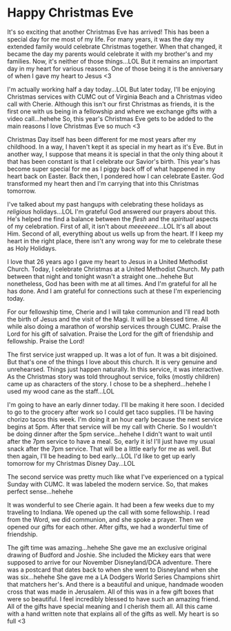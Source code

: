 # Happy Christmas Eve

It's so exciting that another Christmas Eve has arrived! This has been a special day for me most of my life. For many years, it was the day my extended family would celebrate Christmas together. When that changed, it became the day my parents would celebrate it with my brother's and my families. Now, it's neither of those things...LOL But it remains an important day in my heart for various reasons. One of those being it is the anniversary of when I gave my heart to Jesus <3

I'm actually working half a day today...LOL But later today, I'll be enjoying Christmas services with CUMC out of Virginia Beach and a Christmas video call with Cherie. Although this isn't our first Christmas as friends, it is the first one with us being in a fellowship and where we exchange gifts with a video call...hehehe So, this year's Christmas Eve gets to be added to the main reasons I love Christmas Eve so much <3

Christmas Day itself has been different for me most years after my childhood. In a way, I haven't kept it as special in my heart as it's Eve. But in another way, I suppose that means it is special in that the only thing about it that has been constant is that I celebrate our Savior's birth. This year's has become super special for me as I piggy back off of what happened in my heart back on Easter. Back then, I pondered how I can celebrate Easter. God transformed my heart then and I'm carrying that into this Christmas tomorrow.

I've talked about my past hangups with celebrating these holidays as *religious* holidays...LOL I'm grateful God answered our prayers about this. He's helped me find a balance between the *flesh* and the *spiritual* aspects of my celebration. First of all, it isn't about *meeeeeee*...LOL It's all about Him. Second of all, everything about us wells up from the heart. If I keep my heart in the right place, there isn't any wrong way for me to celebrate these as Holy Holidays.

I love that 26 years ago I gave my heart to Jesus in a United Methodist Church. Today, I celebrate Christmas at a United Methodist Church. My path between that night and tonight wasn't a straight one...hehehe But nonetheless, God has been with me at all times. And I'm grateful for all he has done. And I am grateful for connections such at these I'm experiencing today.

For our fellowship time, Cherie and I will take communion and I'll read both the birth of Jesus and the visit of the Magi. It will be a blessed time. All while also doing a marathon of worship services through CUMC. Praise the Lord for his gift of salvation. Praise the Lord for the gift of friendship and fellowship. Praise the Lord!

The first service just wrapped up. It was a lot of fun. It was a bit disjoined. But that's one of the things I love about this church. It is very genuine and unrehearsed. Things just happen naturally. In this service, it was interactive. As the Christmas story was told throughout service, folks (mostly children) came up as characters of the story. I chose to be a shepherd...hehehe I used my wood cane as the staff...LOL

I'm going to have an early dinner today. I'll be making it here soon. I decided to go to the grocery after work so I could get taco supplies. I'll be having chorizo tacos this week. I'm doing it an hour early because the next service begins at 5pm. After that service will be my call with Cherie. So I wouldn't be doing dinner after the 5pm service...hehehe I didn't want to wait until after the 7pm service to have a meal. So, early it is! I'll just have my usual snack after the 7pm service. That will be a little early for me as well. But then again, I'll be heading to bed early...LOL I'd like to get up early tomorrow for my Christmas Disney Day...LOL

The second service was pretty much like what I've experienced on a typical Sunday with CUMC. It was labeled the modern service. So, that makes perfect sense...hehehe

It was wonderful to see Cherie again. It had been a few weeks due to my traveling to Indiana. We opened up the call with some fellowship. I read from the Word, we did communion, and she spoke a prayer. Then we opened our gifts for each other. After gifts, we had a wonderful time of friendship.

The gift time was amazing...hehehe She gave me an exclusive original drawing of Budford and Joshie. She included the Mickey ears that were supposed to arrive for our November Disneyland/DCA adventure. There was a postcard that dates back to when she went to Disneyland when she was six...hehehe She gave me a LA Dodgers World Series Champions shirt that matchers her's. And there is a beautiful and unique, handmade wooden cross that was made in Jerusalem. All of this was in a few gift boxes that were so beautiful. I feel incredibly blessed to have such an amazing friend. All of the gifts have special meaning and I cherish them all. All this came with a hand written note that explains all of the gifts as well. My heart is so full <3

